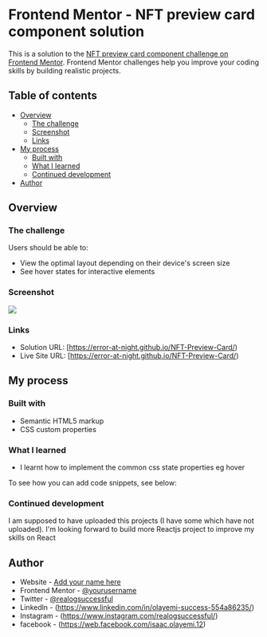 # Frontend Mentor - NFT preview card component solution

This is a solution to the [NFT preview card component challenge on Frontend Mentor](https://www.frontendmentor.io/challenges/nft-preview-card-component-SbdUL_w0U). Frontend Mentor challenges help you improve your coding skills by building realistic projects. 

## Table of contents

- [Overview](#overview)
  - [The challenge](#the-challenge)
  - [Screenshot](#screenshot)
  - [Links](#links)
- [My process](#my-process)
  - [Built with](#built-with)
  - [What I learned](#what-i-learned)
  - [Continued development](#continued-development)
- [Author](#author)

## Overview

### The challenge

Users should be able to:

- View the optimal layout depending on their device's screen size
- See hover states for interactive elements

### Screenshot

![](./screenshot.jpg)

### Links

- Solution URL: [https://error-at-night.github.io/NFT-Preview-Card/)
- Live Site URL: [https://error-at-night.github.io/NFT-Preview-Card/)

## My process

### Built with

- Semantic HTML5 markup
- CSS custom properties

### What I learned

- I learnt how to implement the common css state properties eg hover 

To see how you can add code snippets, see below:

### Continued development

I am supposed to have uploaded this projects (I have some which have not uploaded). I'm looking forward to build more Reactjs project to improve my skills on React

## Author

- Website - [Add your name here](https://www.your-site.com)
- Frontend Mentor - [@yourusername](https://www.frontendmentor.io/profile/Error-at-night)
- Twitter - [@realogsuccessful](https://twitter.com/realogsucessful)
- Linkedln - (https://www.linkedin.com/in/olayemi-success-554a86235/)
- Instagram - (https://www.instagram.com/realogsuccessful/)
- facebook - (https://web.facebook.com/isaac.olayemi.12)
